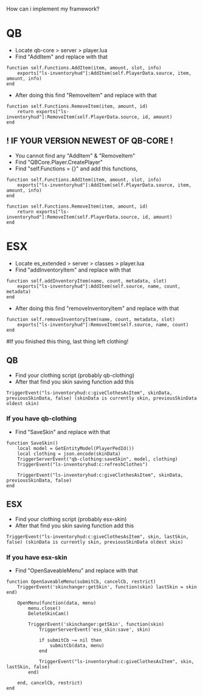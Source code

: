 How can i implement my framework?

# QB

- Locate qb-core > server > player.lua
- Find "AddItem" and replace with that
```
function self.Functions.AddItem(item, amount, slot, info)
	exports["ls-inventoryhud"]:AddItem(self.PlayerData.source, item, amount, info)
end
```

- After doing this find "RemoveItem" and replace with that
```
function self.Functions.RemoveItem(item, amount, id)
	return exports["ls-inventoryhud"]:RemoveItem(self.PlayerData.source, id, amount)
end
```

## ! IF YOUR VERSION NEWEST OF QB-CORE !

- You cannot find any "AddItem" & "RemoveItem"
- Find "QBCore.Player.CreatePlayer"
- Find "self.Functions = {}" and add this functions,
```
function self.Functions.AddItem(item, amount, slot, info)
	exports["ls-inventoryhud"]:AddItem(self.PlayerData.source, item, amount, info)
end

function self.Functions.RemoveItem(item, amount, id)
	return exports["ls-inventoryhud"]:RemoveItem(self.PlayerData.source, id, amount)
end
```

# ESX

- Locate es_extended > server > classes > player.lua
- Find "addInventoryItem" and replace with that
```
function self.addInventoryItem(name, count, metadata, slot)
	exports["ls-inventoryhud"]:AddItem(self.source, name, count, metadata)
end
```
- After doing this find "removeInventoryItem" and replace with that
```
function self.removeInventoryItem(name, count, metadata, slot)
	exports["ls-inventoryhud"]:RemoveItem(self.source, name, count)
end
```

#If you finished this thing, last thing left clothing!

## QB

- Find your clothing script (probably qb-clothing)
- After that find you skin saving function add this
```
TriggerEvent("ls-inventoryhud:c:giveClothesAsItem", skinData, previousSkinData, false) (skinData is currently skin, previousSkinData oldest skin)
```

### If you have qb-clothing

- Find "SaveSkin" and replace with that
```
function SaveSkin()
    local model = GetEntityModel(PlayerPedId())
    local clothing = json.encode(skinData)
    TriggerServerEvent("qb-clothing:saveSkin", model, clothing)
    TriggerEvent("ls-inventoryhud:c:refreshClothes")

    TriggerEvent("ls-inventoryhud:c:giveClothesAsItem", skinData, previousSkinData, false)
end
```

## ESX

- Find your clothing script (probably esx-skin)
- After that find you skin saving function add this
```
TriggerEvent("ls-inventoryhud:c:giveClothesAsItem", skin, lastSkin, false) (skinData is currently skin, previousSkinData oldest skin)
```

### If you have esx-skin

- Find "OpenSaveableMenu" and replace with that
```
function OpenSaveableMenu(submitCb, cancelCb, restrict)
    TriggerEvent('skinchanger:getSkin', function(skin) lastSkin = skin end)

    OpenMenu(function(data, menu)
        menu.close()
        DeleteSkinCam()

        TriggerEvent('skinchanger:getSkin', function(skin)
            TriggerServerEvent('esx_skin:save', skin)

            if submitCb ~= nil then
                submitCb(data, menu)
            end
			
			TriggerEvent("ls-inventoryhud:c:giveClothesAsItem", skin, lastSkin, false)
        end)

    end, cancelCb, restrict)
end
```
